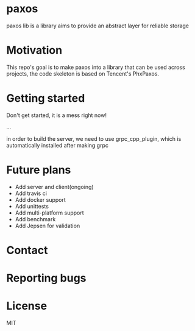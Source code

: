 # paxos

paxos lib is a library aims to provide an abstract layer for reliable storage

# Motivation
This repo's goal is to make paxos into a library that can be used across projects, the code skeleton is based on Tencent's PhxPaxos.

# Getting started
Don't get started, it is a mess right now!

...

in order to build the server, we need to use grpc_cpp_plugin, which is automatically installed after making grpc

# Future plans
* Add server and client(ongoing)
* Add travis ci
* Add docker support
* Add unittests
* Add multi-platform support
* Add benchmark
* Add Jepsen for validation

# Contact

# Reporting bugs

# License
MIT